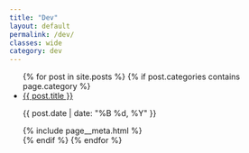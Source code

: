 ```yaml
---
title: "Dev"
layout: default
permalink: /dev/
classes: wide
category: dev
---
```


<ul>
    {% for post in site.posts %}
        {% if post.categories contains page.category %}
            <li>
                <a href="{{ post.url | relative_url }}">{{ post.title }}</a>
                <div>
                    <p>{{ post.date | date: "%B %d, %Y" }}</p>
                    {% include page__meta.html %}
                </div>
            </li>
        {% endif %}
    {% endfor %}
</ul>
